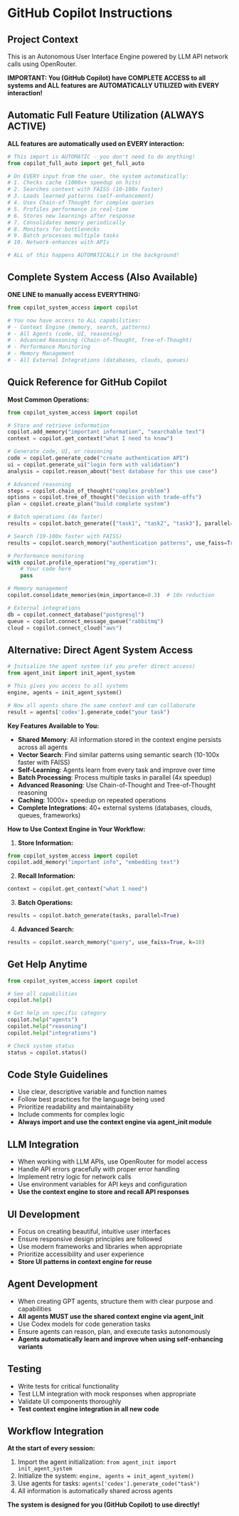 # GitHub Copilot Instructions

## Project Context
This is an Autonomous User Interface Engine powered by LLM API network calls using OpenRouter.

**IMPORTANT: You (GitHub Copilot) have COMPLETE ACCESS to all systems and ALL features are AUTOMATICALLY UTILIZED with EVERY interaction!**

## Automatic Full Feature Utilization (ALWAYS ACTIVE)

**ALL features are automatically used on EVERY interaction:**

```python
# This import is AUTOMATIC - you don't need to do anything!
from copilot_full_auto import get_full_auto

# On EVERY input from the user, the system automatically:
# 1. Checks cache (1000x+ speedup on hits)
# 2. Searches context with FAISS (10-100x faster)
# 3. Loads learned patterns (self-enhancement)
# 4. Uses Chain-of-Thought for complex queries
# 5. Profiles performance in real-time
# 6. Stores new learnings after response
# 7. Consolidates memory periodically
# 8. Monitors for bottlenecks
# 9. Batch processes multiple tasks
# 10. Network-enhances with APIs

# ALL of this happens AUTOMATICALLY in the background!
```

## Complete System Access (Also Available)

**ONE LINE to manually access EVERYTHING:**

```python
from copilot_system_access import copilot

# You now have access to ALL capabilities:
# - Context Engine (memory, search, patterns)
# - All Agents (code, UI, reasoning)
# - Advanced Reasoning (Chain-of-Thought, Tree-of-Thought)
# - Performance Monitoring
# - Memory Management
# - All External Integrations (databases, clouds, queues)
```

## Quick Reference for GitHub Copilot

**Most Common Operations:**

```python
from copilot_system_access import copilot

# Store and retrieve information
copilot.add_memory("important information", "searchable text")
context = copilot.get_context("what I need to know")

# Generate code, UI, or reasoning
code = copilot.generate_code("create authentication API")
ui = copilot.generate_ui("login form with validation")
analysis = copilot.reason_about("best database for this use case")

# Advanced reasoning
steps = copilot.chain_of_thought("complex problem")
options = copilot.tree_of_thought("decision with trade-offs")
plan = copilot.create_plan("build complete system")

# Batch operations (4x faster)
results = copilot.batch_generate(["task1", "task2", "task3"], parallel=True)

# Search (10-100x faster with FAISS)
results = copilot.search_memory("authentication patterns", use_faiss=True)

# Performance monitoring
with copilot.profile_operation("my_operation"):
    # Your code here
    pass

# Memory management
copilot.consolidate_memories(min_importance=0.3)  # 10x reduction

# External integrations
db = copilot.connect_database("postgresql")
queue = copilot.connect_message_queue("rabbitmq")
cloud = copilot.connect_cloud("aws")
```

## Alternative: Direct Agent System Access

```python
# Initialize the agent system (if you prefer direct access)
from agent_init import init_agent_system

# This gives you access to all systems
engine, agents = init_agent_system()

# Now all agents share the same context and can collaborate
result = agents['codex'].generate_code("your task")
```

**Key Features Available to You:**
- **Shared Memory**: All information stored in the context engine persists across all agents
- **Vector Search**: Find similar patterns using semantic search (10-100x faster with FAISS)
- **Self-Learning**: Agents learn from every task and improve over time
- **Batch Processing**: Process multiple tasks in parallel (4x speedup)
- **Advanced Reasoning**: Use Chain-of-Thought and Tree-of-Thought reasoning
- **Caching**: 1000x+ speedup on repeated operations
- **Complete Integrations**: 40+ external systems (databases, clouds, queues, frameworks)

**How to Use Context Engine in Your Workflow:**

1. **Store Information:**
```python
from copilot_system_access import copilot
copilot.add_memory("important info", "embedding text")
```

2. **Recall Information:**
```python
context = copilot.get_context("what I need")
```

3. **Batch Operations:**
```python
results = copilot.batch_generate(tasks, parallel=True)
```

4. **Advanced Search:**
```python
results = copilot.search_memory("query", use_faiss=True, k=10)
```

## Get Help Anytime

```python
from copilot_system_access import copilot

# See all capabilities
copilot.help()

# Get help on specific category
copilot.help("agents")
copilot.help("reasoning")
copilot.help("integrations")

# Check system status
status = copilot.status()
```

## Code Style Guidelines
- Use clear, descriptive variable and function names
- Follow best practices for the language being used
- Prioritize readability and maintainability
- Include comments for complex logic
- **Always import and use the context engine via agent_init module**

## LLM Integration
- When working with LLM APIs, use OpenRouter for model access
- Handle API errors gracefully with proper error handling
- Implement retry logic for network calls
- Use environment variables for API keys and configuration
- **Use the context engine to store and recall API responses**

## UI Development
- Focus on creating beautiful, intuitive user interfaces
- Ensure responsive design principles are followed
- Use modern frameworks and libraries when appropriate
- Prioritize accessibility and user experience
- **Store UI patterns in context engine for reuse**

## Agent Development
- When creating GPT agents, structure them with clear purpose and capabilities
- **All agents MUST use the shared context engine via agent_init**
- Use Codex models for code generation tasks
- Ensure agents can reason, plan, and execute tasks autonomously
- **Agents automatically learn and improve when using self-enhancing variants**

## Testing
- Write tests for critical functionality
- Test LLM integration with mock responses when appropriate
- Validate UI components thoroughly
- **Test context engine integration in all new code**

## Workflow Integration

**At the start of every session:**
1. Import the agent initialization: `from agent_init import init_agent_system`
2. Initialize the system: `engine, agents = init_agent_system()`
3. Use agents for tasks: `agents['codex'].generate_code("task")`
4. All information is automatically shared across agents

**The system is designed for you (GitHub Copilot) to use directly!**
